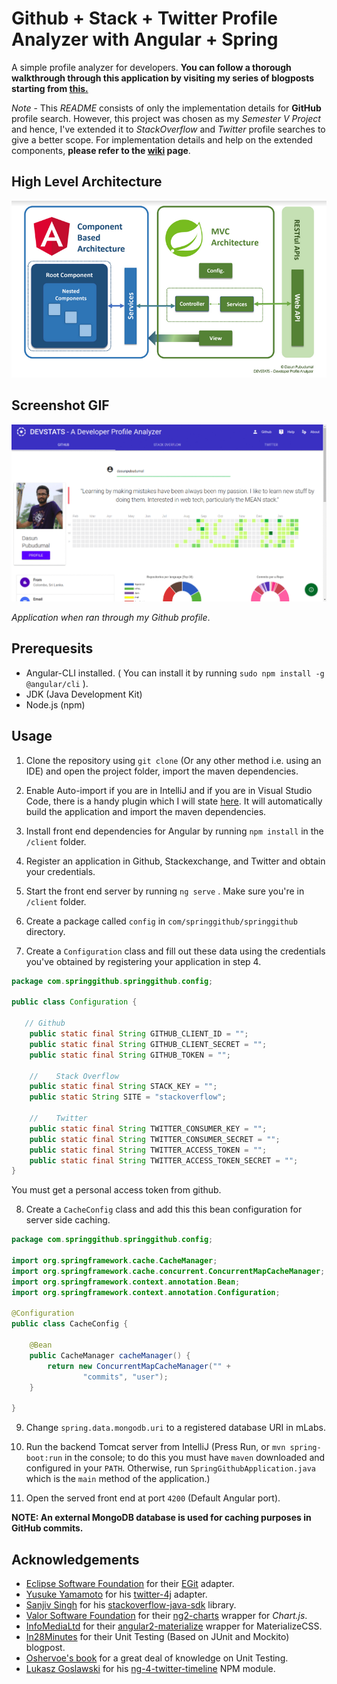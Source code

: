 # Github + Stack + Twitter Profile Analyzer with Angular + Spring

A simple profile analyzer for developers. **You can follow a thorough walkthrough through this application by visiting my series of blogposts starting from [this.](https://dasunpubudu.wordpress.com/2018/01/13/creating-a-github-profile-analyzer-with-spring-boot-angular-part-i-introduction/)**

*Note* - This *README* consists of only the implementation details for **GitHub** profile search. However, this project was chosen as my *Semester V Project* and hence, I've extended it to *StackOverflow* and *Twitter* profile searches to give a better scope. For implementation details and help on the extended components, **please refer to the [wiki](https://github.com/dasunpubudumal/spring-github-repo/wiki) page**.

## High Level Architecture

![Application Screenshot](doc/Capture.PNG)


## Screenshot GIF

![Application Screenshot](doc/preview_4.gif)


_Application when ran through my Github profile_.

## Prerequesits

* Angular-CLI installed. ( You can install it by running ``sudo npm install -g @angular/cli`` ).
* JDK (Java Development Kit)
* Node.js  (npm)

## Usage

1. Clone the repository using `git clone` (Or any other method i.e. using an IDE) and open the project folder, import the maven dependencies.
2. Enable Auto-import if you are in IntelliJ and if you are in Visual Studio Code, there is a handy plugin which I will state [here](https://marketplace.visualstudio.com/items?itemName=georgewfraser.vscode-javac). It will automatically build the application and import the maven dependencies.

3. Install front end dependencies for Angular by running `npm install` in the `/client` folder.

4. Register an application in Github, Stackexchange, and Twitter and obtain your credentials.

5. Start the front end server by running `ng serve` . Make sure you're in `/client` folder.

6. Create a package called `config` in `com/springgithub/springgithub` directory.

7. Create a `Configuration` class and fill out these data using the credentials you've obtained by registering your application in step 4.

```java
package com.springgithub.springgithub.config;

public class Configuration {
   
   // Github
    public static final String GITHUB_CLIENT_ID = "";
    public static final String GITHUB_CLIENT_SECRET = "";
    public static final String GITHUB_TOKEN = "";
    
    //    Stack Overflow
    public static final String STACK_KEY = "";
    public static String SITE = "stackoverflow";
    
    //    Twitter
    public static final String TWITTER_CONSUMER_KEY = "";
    public static final String TWITTER_CONSUMER_SECRET = "";
    public static final String TWITTER_ACCESS_TOKEN = "";
    public static final String TWITTER_ACCESS_TOKEN_SECRET = "";
}

```
You must get a personal access token from github.

8. Create a `CacheConfig` class and add this this bean configuration for server side caching.

```java
package com.springgithub.springgithub.config;

import org.springframework.cache.CacheManager;
import org.springframework.cache.concurrent.ConcurrentMapCacheManager;
import org.springframework.context.annotation.Bean;
import org.springframework.context.annotation.Configuration;

@Configuration
public class CacheConfig {

    @Bean
    public CacheManager cacheManager() {
        return new ConcurrentMapCacheManager("" +
                "commits", "user");
    }

}

```

9. Change `spring.data.mongodb.uri` to a registered database URI in mLabs.

9. Run the backend Tomcat server from IntelliJ (Press Run, or `mvn spring-boot:run` in the console; to do this you must have `maven` downloaded and configured in your `PATH`. Otherwise, run `SpringGithubApplication.java` which is the `main` method of the application.)

10. Open the served front end at port `4200` (Default Angular port).

**NOTE: An external MongoDB database is used for caching purposes in GitHub commits.**

## Acknowledgements

* [Eclipse Software Foundation](http://www.eclipse.org/org/) for their [EGit](https://github.com/eclipse/egit-github/tree/master/org.eclipse.egit.github.core) adapter.
* [Yusuke Yamamoto](https://github.com/yusuke) for his [twitter-4j](https://github.com/yusuke/twitter4j) adapter.
* [Sanjiv Singh](https://github.com/sanjivsingh) for his [stackoverflow-java-sdk](https://github.com/sanjivsingh/stackoverflow-java-sdk) library.
* [Valor Software Foundation](https://valor-software.com/ng2-charts/) for their [ng2-charts](https://github.com/valor-software/ng2-charts) wrapper for _Chart.js_.
* [InfoMediaLtd](https://github.com/InfomediaLtd) for their [angular2-materialize](https://github.com/InfomediaLtd/angular2-materialize) wrapper for MaterializeCSS. 
* [In28Minutes](http://www.springboottutorial.com/unit-testing-for-spring-boot-rest-services) for their Unit Testing (Based on JUnit and Mockito) blogpost. 
* [Oshervoe's book](https://www.goodreads.com/book/show/6487349-the-art-of-unit-testing) for a great deal of knowledge on Unit Testing.
* [Lukasz Goslawski](https://github.com/lokers) for his [ng-4-twitter-timeline](https://www.npmjs.com/package/ng4-twitter-timeline) NPM module.



